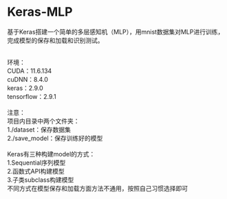 # Keras-MLP
基于Keras搭建一个简单的多层感知机（MLP），用mnist数据集对MLP进行训练，完成模型的保存和加载和识别测试。<br /><br />

环境：<br />
CUDA：11.6.134<br />
cuDNN：8.4.0<br />
keras：2.9.0<br />
tensorflow：2.9.1<br /><br />
注意：<br />
项目内目录中两个文件夹：<br />
1./dataset：保存数据集<br />
2./save_model：保存训练好的模型<br /><br />
Keras有三种构建model的方式：<br />
1.Sequential序列模型<br />
2.函数式API构建模型<br />
3.子类subclass构建模型<br />
不同方式在模型保存和加载方面方法不通用，按照自己习惯选择即可<br /><br />
